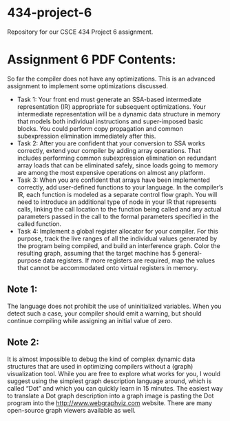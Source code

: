 # 434-project-6
Repository for our CSCE 434 Project 6 assignment.

# Assignment 6 PDF Contents:
So far the compiler does not have any optimizations. This is an advanced assignment to implement some
optimizations discussed.
- Task 1: Your front end must generate an SSA-based intermediate representation (IR) appropriate for
subsequent optimizations. Your intermediate representation will be a dynamic data structure in memory
that models both individual instructions and super-imposed basic blocks. You could perform copy
propagation and common subexpression elimination immediately after this.
- Task 2: After you are confident that your conversion to SSA works correctly, extend your compiler by
adding array operations. That includes performing common subexpression elimination on redundant array
loads that can be eliminated safely, since loads going to memory are among the most expensive operations
on almost any platform.
- Task 3: When you are confident that arrays have been implemented correctly, add user-defined functions
to your language. In the compiler’s IR, each function is modeled as a separate control flow graph. You
will need to introduce an additional type of node in your IR that represents calls, linking the call location
to the function being called and any actual parameters passed in the call to the formal parameters specified
in the called function.
- Task 4: Implement a global register allocator for your compiler. For this purpose, track the live ranges of
all the individual values generated by the program being compiled, and build an interference graph. Color
the resulting graph, assuming that the target machine has 5 general-purpose data registers. If more
registers are required, map the values that cannot be accommodated onto virtual registers in memory.

## Note 1: 
The language does not prohibit the use of uninitialized variables. When you detect such a case, your compiler should emit a warning, but should continue compiling while assigning an initial value of zero.
## Note 2: 
It is almost impossible to debug the kind of complex dynamic data structures that are used in
optimizing compilers without a (graph) visualization tool. While you are free to explore what works for
you, I would suggest using the simplest graph description language around, which is called “Dot” and
which you can quickly learn in 15 minutes. The easiest way to translate a Dot graph description into a
graph image is pasting the Dot program into the http://www.webgraphviz.com website. There are many
open-source graph viewers available as well.
